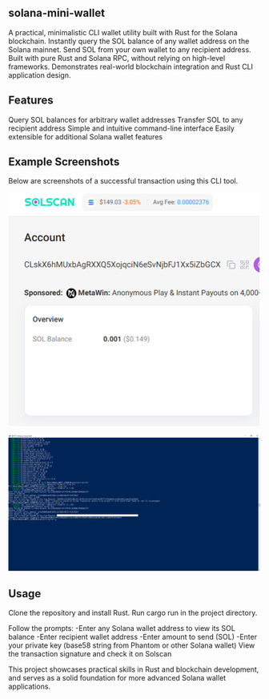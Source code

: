 ## solana-mini-wallet
A practical, minimalistic CLI wallet utility built with Rust for the Solana blockchain.
Instantly query the SOL balance of any wallet address on the Solana mainnet.
Send SOL from your own wallet to any recipient address.
Built with pure Rust and Solana RPC, without relying on high-level frameworks.
Demonstrates real-world blockchain integration and Rust CLI application design.


## Features
Query SOL balances for arbitrary wallet addresses
Transfer SOL to any recipient address
Simple and intuitive command-line interface
Easily extensible for additional Solana wallet features

## Example Screenshots
Below are screenshots of a successful transaction using this CLI tool.

![Transaction Screenshot](transaction.png)

![Success Screenshot](success.png)

## Usage
Clone the repository and install Rust.
Run cargo run in the project directory.

Follow the prompts:
-Enter any Solana wallet address to view its SOL balance
-Enter recipient wallet address
-Enter amount to send (SOL)
-Enter your private key (base58 string from Phantom or other Solana wallet)
View the transaction signature and check it on Solscan

This project showcases practical skills in Rust and blockchain development,
and serves as a solid foundation for more advanced Solana wallet applications.
